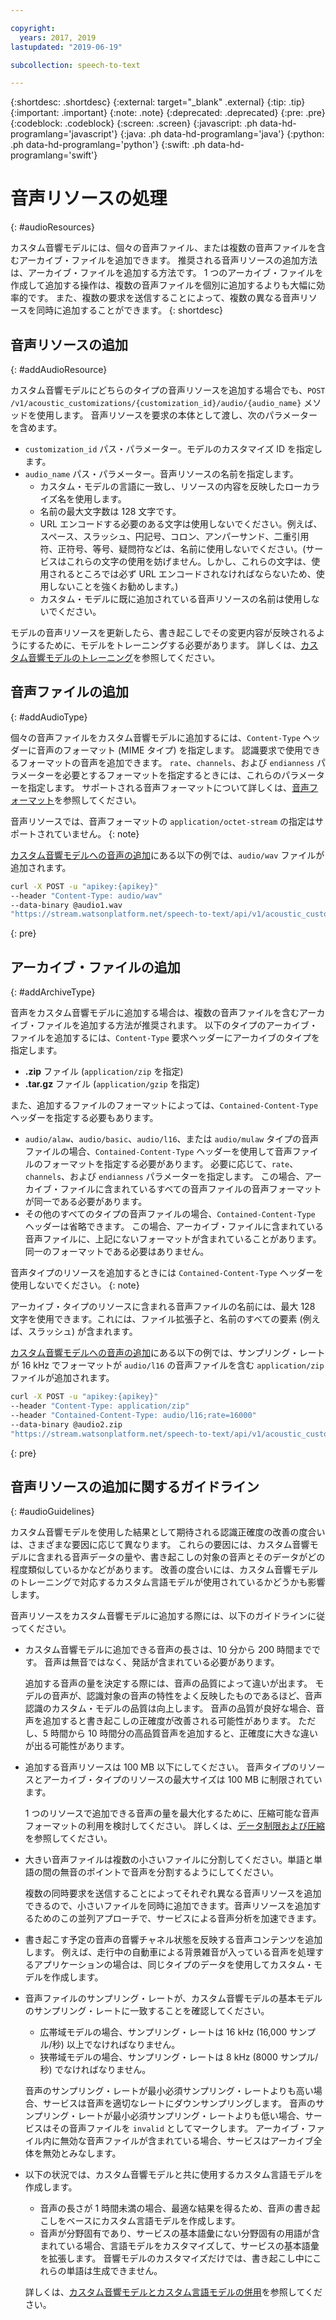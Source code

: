 ```yaml
---

copyright:
  years: 2017, 2019
lastupdated: "2019-06-19"

subcollection: speech-to-text

---
```


{:shortdesc: .shortdesc}
{:external: target="_blank" .external}
{:tip: .tip}
{:important: .important}
{:note: .note}
{:deprecated: .deprecated}
{:pre: .pre}
{:codeblock: .codeblock}
{:screen: .screen}
{:javascript: .ph data-hd-programlang='javascript'}
{:java: .ph data-hd-programlang='java'}
{:python: .ph data-hd-programlang='python'}
{:swift: .ph data-hd-programlang='swift'}

# 音声リソースの処理
{: #audioResources}

カスタム音響モデルには、個々の音声ファイル、または複数の音声ファイルを含むアーカイブ・ファイルを追加できます。 推奨される音声リソースの追加方法は、アーカイブ・ファイルを追加する方法です。 1 つのアーカイブ・ファイルを作成して追加する操作は、複数の音声ファイルを個別に追加するよりも大幅に効率的です。 また、複数の要求を送信することによって、複数の異なる音声リソースを同時に追加することができます。
{: shortdesc}

## 音声リソースの追加
{: #addAudioResource}

カスタム音響モデルにどちらのタイプの音声リソースを追加する場合でも、`POST /v1/acoustic_customizations/{customization_id}/audio/{audio_name}` メソッドを使用します。 音声リソースを要求の本体として渡し、次のパラメーターを含めます。

-   `customization_id` パス・パラメーター。モデルのカスタマイズ ID を指定します。
-   `audio_name` パス・パラメーター。音声リソースの名前を指定します。
    -   カスタム・モデルの言語に一致し、リソースの内容を反映したローカライズ名を使用します。
    -   名前の最大文字数は 128 文字です。
    -   URL エンコードする必要のある文字は使用しないでください。例えば、スペース、スラッシュ、円記号、コロン、アンパーサンド、二重引用符、正符号、等号、疑問符などは、名前に使用しないでください。(サービスはこれらの文字の使用を妨げません。しかし、これらの文字は、使用されるところでは必ず URL エンコードされなければならないため、使用しないことを強くお勧めします。)
    -   カスタム・モデルに既に追加されている音声リソースの名前は使用しないでください。

モデルの音声リソースを更新したら、書き起こしでその変更内容が反映されるようにするために、モデルをトレーニングする必要があります。 詳しくは、[カスタム音響モデルのトレーニング](/docs/services/speech-to-text?topic=speech-to-text-acoustic#trainModel-acoustic)を参照してください。

## 音声ファイルの追加
{: #addAudioType}

個々の音声ファイルをカスタム音響モデルに追加するには、`Content-Type` ヘッダーに音声のフォーマット (MIME タイプ) を指定します。 認識要求で使用できるフォーマットの音声を追加できます。 `rate`、`channels`、および `endianness` パラメーターを必要とするフォーマットを指定するときには、これらのパラメーターを指定します。 サポートされる音声フォーマットについて詳しくは、[音声フォーマット](/docs/services/speech-to-text?topic=speech-to-text-audio-formats)を参照してください。

音声リソースでは、音声フォーマットの `application/octet-stream` の指定はサポートされていません。
{: note}

[カスタム音響モデルへの音声の追加](/docs/services/speech-to-text?topic=speech-to-text-acoustic#addAudio)にある以下の例では、`audio/wav` ファイルが追加されます。

```bash
curl -X POST -u "apikey:{apikey}"
--header "Content-Type: audio/wav"
--data-binary @audio1.wav
"https://stream.watsonplatform.net/speech-to-text/api/v1/acoustic_customizations/{customization_id}/audio/audio1"
```
{: pre}

## アーカイブ・ファイルの追加
{: #addArchiveType}

音声をカスタム音響モデルに追加する場合は、複数の音声ファイルを含むアーカイブ・ファイルを追加する方法が推奨されます。 以下のタイプのアーカイブ・ファイルを追加するには、`Content-Type` 要求ヘッダーにアーカイブのタイプを指定します。

-   **.zip** ファイル (`application/zip` を指定)
-   **.tar.gz** ファイル (`application/gzip` を指定)

また、追加するファイルのフォーマットによっては、`Contained-Content-Type` ヘッダーを指定する必要もあります。

-   `audio/alaw`、`audio/basic`、`audio/l16`、または `audio/mulaw` タイプの音声ファイルの場合、`Contained-Content-Type` ヘッダーを使用して音声ファイルのフォーマットを指定する必要があります。 必要に応じて、`rate`、`channels`、および `endianness` パラメーターを指定します。 この場合、アーカイブ・ファイルに含まれているすべての音声ファイルの音声フォーマットが同一である必要があります。
-   その他のすべてのタイプの音声ファイルの場合、`Contained-Content-Type` ヘッダーは省略できます。 この場合、アーカイブ・ファイルに含まれている音声ファイルに、上記にないフォーマットが含まれていることがあります。 同一のフォーマットである必要はありません。

音声タイプのリソースを追加するときには `Contained-Content-Type` ヘッダーを使用しないでください。
{: note}

アーカイブ・タイプのリソースに含まれる音声ファイルの名前には、最大 128 文字を使用できます。これには、ファイル拡張子と、名前のすべての要素 (例えば、スラッシュ) が含まれます。

[カスタム音響モデルへの音声の追加](/docs/services/speech-to-text?topic=speech-to-text-acoustic#addAudio)にある以下の例では、サンプリング・レートが 16 kHz でフォーマットが `audio/l16` の音声ファイルを含む `application/zip` ファイルが追加されます。

```bash
curl -X POST -u "apikey:{apikey}"
--header "Content-Type: application/zip"
--header "Contained-Content-Type: audio/l16;rate=16000"
--data-binary @audio2.zip
"https://stream.watsonplatform.net/speech-to-text/api/v1/acoustic_customizations/{customization_id}/audio/audio2"
```
{: pre}

## 音声リソースの追加に関するガイドライン
{: #audioGuidelines}

カスタム音響モデルを使用した結果として期待される認識正確度の改善の度合いは、さまざまな要因に応じて異なります。 これらの要因には、カスタム音響モデルに含まれる音声データの量や、書き起こしの対象の音声とそのデータがどの程度類似しているかなどがあります。 改善の度合いには、カスタム音響モデルのトレーニングで対応するカスタム言語モデルが使用されているかどうかも影響します。

音声リソースをカスタム音響モデルに追加する際には、以下のガイドラインに従ってください。

-   カスタム音響モデルに追加できる音声の長さは、10 分から 200 時間までです。 音声は無音ではなく、発話が含まれている必要があります。

    追加する音声の量を決定する際には、音声の品質によって違いが出ます。 モデルの音声が、認識対象の音声の特性をよく反映したものであるほど、音声認識のカスタム・モデルの品質は向上します。 音声の品質が良好な場合、音声を追加すると書き起こしの正確度が改善される可能性があります。 ただし、5 時間から 10 時間分の高品質音声を追加すると、正確度に大きな違いが出る可能性があります。
-   追加する音声リソースは 100 MB 以下にしてください。 音声タイプのリソースとアーカイブ・タイプのリソースの最大サイズは 100 MB に制限されています。

    1 つのリソースで追加できる音声の量を最大化するために、圧縮可能な音声フォーマットの利用を検討してください。 詳しくは、[データ制限および圧縮](/docs/services/speech-to-text?topic=speech-to-text-audio-formats#limits)を参照してください。
-   大きい音声ファイルは複数の小さいファイルに分割してください。単語と単語の間の無音のポイントで音声を分割するようにしてください。

    複数の同時要求を送信することによってそれぞれ異なる音声リソースを追加できるので、小さいファイルを同時に追加できます。音声リソースを追加するためのこの並列アプローチで、サービスによる音声分析を加速できます。
-   書き起こす予定の音声の音響チャネル状態を反映する音声コンテンツを追加します。 例えば、走行中の自動車による背景雑音が入っている音声を処理するアプリケーションの場合は、同じタイプのデータを使用してカスタム・モデルを作成します。
-   音声ファイルのサンプリング・レートが、カスタム音響モデルの基本モデルのサンプリング・レートに一致することを確認してください。
    -   広帯域モデルの場合、サンプリング・レートは 16 kHz (16,000 サンプル/秒) 以上でなければなりません。
    -   狭帯域モデルの場合、サンプリング・レートは 8 kHz (8000 サンプル/秒) でなければなりません。

    音声のサンプリング・レートが最小必須サンプリング・レートよりも高い場合、サービスは音声を適切なレートにダウンサンプリングします。 音声のサンプリング・レートが最小必須サンプリング・レートよりも低い場合、サービスはその音声ファイルを `invalid` としてマークします。 アーカイブ・ファイル内に無効な音声ファイルが含まれている場合、サービスはアーカイブ全体を無効とみなします。
-   以下の状況では、カスタム音響モデルと共に使用するカスタム言語モデルを作成します。
    -   音声の長さが 1 時間未満の場合、最適な結果を得るため、音声の書き起こしをベースにカスタム言語モデルを作成します。
    -   音声が分野固有であり、サービスの基本語彙にない分野固有の用語が含まれている場合、言語モデルをカスタマイズして、サービスの基本語彙を拡張します。 音響モデルのカスタマイズだけでは、書き起こし中にこれらの単語は生成できません。

    詳しくは、[カスタム音響モデルとカスタム言語モデルの併用](/docs/services/speech-to-text?topic=speech-to-text-useBoth)を参照してください。
